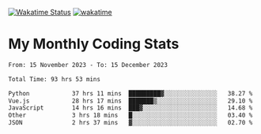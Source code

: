 [![Wakatime Status](https://github.com/noopurphalak/noopurphalak/workflows/wakatime-status-update/badge.svg)](https://github.com/noopurphalak/noopurphalak/actions/workflows/main.yml)
[![wakatime](https://wakatime.com/badge/user/80ace140-ef40-4fdd-b8ed-f3be3d2e1aea.svg)](https://wakatime.com/@80ace140-ef40-4fdd-b8ed-f3be3d2e1aea)

# My Monthly Coding Stats

<!--START_SECTION:waka-->

```txt
From: 15 November 2023 - To: 15 December 2023

Total Time: 93 hrs 53 mins

Python            37 hrs 11 mins  █████████▓░░░░░░░░░░░░░░░   38.27 %
Vue.js            28 hrs 17 mins  ███████▒░░░░░░░░░░░░░░░░░   29.10 %
JavaScript        14 hrs 16 mins  ███▓░░░░░░░░░░░░░░░░░░░░░   14.68 %
Other             3 hrs 18 mins   █░░░░░░░░░░░░░░░░░░░░░░░░   03.40 %
JSON              2 hrs 37 mins   ▓░░░░░░░░░░░░░░░░░░░░░░░░   02.70 %
```

<!--END_SECTION:waka-->
